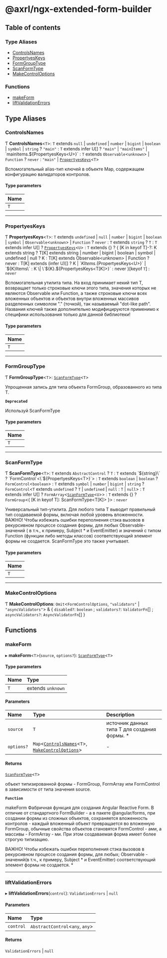 # @axrl/ngx-extended-form-builder

## Table of contents

### Type Aliases

- [ControlsNames](README.md#controlsnames)
- [PropertyesKeys](README.md#propertyeskeys)
- [FormGroupType](README.md#formgrouptype)
- [ScanFormType](README.md#scanformtype)
- [MakeControlOptions](README.md#makecontroloptions)

### Functions

- [makeForm](README.md#makeform)
- [liftValidationErrors](README.md#liftvalidationerrors)

## Type Aliases

### ControlsNames

Ƭ **ControlsNames**<`T`\>: `T` extends ``null`` \| `undefined` \| `number` \| `bigint` \| `boolean` \| `symbol` \| `string` ? ``"main"`` : `T` extends infer U[] ? ``"main"`` \| ``"mainItems"`` \| \`mainItems.${PropertyesKeys<U\>}\` : `T` extends `Observable`<`unknown`\> \| `Function` ? `never` : ``"main"`` \| [`PropertyesKeys`](README.md#propertyeskeys)<`T`\>

Вспомогательный alias-тип ключей в объекте Map, содержащем конфигурацию валидаторов контролов.

#### Type parameters

| Name |
| :------ |
| `T` |

___

### PropertyesKeys

Ƭ **PropertyesKeys**<`T`\>: `T` extends `undefined` \| ``null`` \| `number` \| `bigint` \| `boolean` \| `symbol` \| `Observable`<`unknown`\> \| `Function` ? `never` : `T` extends `string` ? `T` : `T` extends infer U[] ? [`PropertyesKeys`](README.md#propertyeskeys)<`U`\> : `T` extends {} ? { [K in keyof T]-?: K extends string ? T[K] extends string \| number \| bigint \| boolean \| symbol \| undefined \| null ? K : T[K] extends Observable<unknown\> \| Function ? never : T[K] extends (infer U)[] ? K \| \`${K}Items.${PropertyesKeys<U\>}\` \| \`${K}Items\` : K \| \`${K}.${PropertyesKeys<T[K]\>}\` : never }[keyof `T`] : `never`

Вспомогательная утилита типа.
На вход принимает некий тип T, возвращает только строковые ключи этого типа, значения которых не являются Observable или Function, а также
строковые ключи всех вложенных объектов и объектов внутри вложенных массивов разделенных символом "." (точкой), так называемый "dot-like path".
Названия ключей также дополнительно модифицируются применимо к специфики использования только для данной библиотеки!

#### Type parameters

| Name |
| :------ |
| `T` |

___

### FormGroupType

Ƭ **FormGroupType**<`T`\>: [`ScanFormType`](README.md#scanformtype)<`T`\>

Упрощенная запись для типа объекта FormGroup, образованного из типа T.

**`Deprecated`**

Используй ScanFormType

#### Type parameters

| Name |
| :------ |
| `T` |

___

### ScanFormType

Ƭ **ScanFormType**<`T`\>: `T` extends `AbstractControl` ? `T` : `T` extends \`${string}\` ? `FormControl`<\`${PropertyesKeys<T\>}\`\> : `T` extends `boolean` \| `boolean` ? `FormControl`<`boolean`\> : `T` extends `symbol` \| `number` \| `bigint` \| `string` ? `FormControl`<`T` extends `undefined` ? `T` \| `undefined` \| ``null`` : `T` \| ``null``\> : `T` extends infer U[] ? `FormArray`<[`ScanFormType`](README.md#scanformtype)<`U`\>\> : `T` extends {} ? `FormGroup`<{ [K in keyof T]: ScanFormType<T[K]\> }\> : `never`

Универсальный тип-утилита.
Для любого типа Т выводит правильный тип создаваемой формы, включая любой уровень вложенности.
ВАЖНО!
Чтобы избежать ошибки переполнения стэка вызовов в рекурсивном процессе создания формы, для любых
Observable-значений ( в т.ч., к примеру, Subject  * и EventEmitter) и значений с типом Function (функции либо методы классов)
соответствующий элемент формы не создается. ScanFormType это также учитывает.

#### Type parameters

| Name |
| :------ |
| `T` |

___

### MakeControlOptions

Ƭ **MakeControlOptions**: `Omit`<`FormControlOptions`, ``"validators"`` \| ``"asyncValidators"``\> & { `disabled?`: `boolean` ; `validators?`: `ValidatorFn`[] ; `asyncValidators?`: `AsyncValidatorFn`[]  }

## Functions

### makeForm

▸ **makeForm**<`T`\>(`source`, `options?`): [`ScanFormType`](README.md#scanformtype)<`T`\>

#### Type parameters

| Name | Type |
| :------ | :------ |
| `T` | extends `unknown` |

#### Parameters

| Name | Type | Description |
| :------ | :------ | :------ |
| `source` | `T` | источник данных типа T для создания формы. * |
| `options?` | `Map`<[`ControlsNames`](README.md#controlsnames)<`T`\>, [`MakeControlOptions`](README.md#makecontroloptions)\> | - |

#### Returns

[`ScanFormType`](README.md#scanformtype)<`T`\>

объект типизированной формы - FormGroup, FormArray или FormControl в зависимости от типа значения source.

**`Function`**

makeForm<T>
  Фабричная функция для создания Angular Reactive Form.
В отличие от стандартного FormBuilder - а в пакете @angular/forms, при создании формы из сложных объектов,
сохраняется вложенность контролов - каждый вложенный объект превращается во вложенную FormGroup,
  обычные свойства объектов становятся FormControl - ами, а массивы - FormArray - ми.
При этом создаваемая форма имеет более строгую типизацию.

  ВАЖНО!
   Чтобы избежать ошибки переполнения стэка вызовов в рекурсивном процессе создания формы, для любых;
Observable - значений(в т.ч., к примеру, Subject * и EventEmitter) соответствующий элемент формы не создается.
 *

___

### liftValidationErrors

▸ **liftValidationErrors**(`control`): `ValidationErrors` \| ``null``

#### Parameters

| Name | Type |
| :------ | :------ |
| `control` | `AbstractControl`<`any`, `any`\> |

#### Returns

`ValidationErrors` \| ``null``
